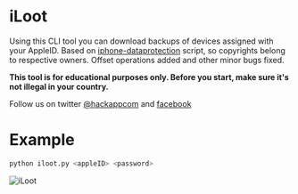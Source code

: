 iLoot
=====

Using this CLI tool you can download backups of devices assigned with your AppleID. Based on [iphone-dataprotection](https://code.google.com/p/iphone-dataprotection/) script, so copyrights belong to respective owners. Offset operations added and other minor bugs fixed.

**This tool is for educational purposes only. Before you start, make sure it's not illegal in your country.**

Follow us on twitter [@hackappcom](https://twitter.com/hackappcom)  and [facebook](https://www.facebook.com/groups/1480690882187595/)


Example
======
```bash
python iloot.py <appleID> <password>
```
![iLoot](https://raw.githubusercontent.com/hackappcom/iloot/master/iloot.png "iloot")



 
